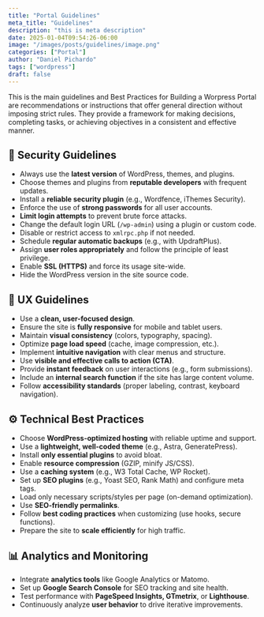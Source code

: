 ```yaml
---
title: "Portal Guidelines"
meta_title: "Guidelines"
description: "this is meta description"
date: 2025-01-04T09:54:26-06:00
image: "/images/posts/guidelines/image.png"
categories: ["Portal"]
author: "Daniel Pichardo"
tags: ["wordpress"]
draft: false
---
```



This is the main guidelines and Best Practices for Building a Worpress Portal are recommendations or instructions that offer general direction without imposing strict rules. They provide a framework for making decisions, completing tasks, or achieving objectives in a consistent and effective manner. 

## 🔐 Security Guidelines
- Always use the **latest version** of WordPress, themes, and plugins.
- Choose themes and plugins from **reputable developers** with frequent updates.
- Install a **reliable security plugin** (e.g., Wordfence, iThemes Security).
- Enforce the use of **strong passwords** for all user accounts.
- **Limit login attempts** to prevent brute force attacks.
- Change the default login URL (`/wp-admin`) using a plugin or custom code.
- Disable or restrict access to `xmlrpc.php` if not needed.
- Schedule **regular automatic backups** (e.g., with UpdraftPlus).
- Assign **user roles appropriately** and follow the principle of least privilege.
- Enable **SSL (HTTPS)** and force its usage site-wide.
- Hide the WordPress version in the site source code.

## 🧭 UX Guidelines
- Use a **clean, user-focused design**.
- Ensure the site is **fully responsive** for mobile and tablet users.
- Maintain **visual consistency** (colors, typography, spacing).
- Optimize **page load speed** (cache, image compression, etc.).
- Implement **intuitive navigation** with clear menus and structure.
- Use **visible and effective calls to action (CTA)**.
- Provide **instant feedback** on user interactions (e.g., form submissions).
- Include an **internal search function** if the site has large content volume.
- Follow **accessibility standards** (proper labeling, contrast, keyboard navigation).

## ⚙️ Technical Best Practices
- Choose **WordPress-optimized hosting** with reliable uptime and support.
- Use a **lightweight, well-coded theme** (e.g., Astra, GeneratePress).
- Install **only essential plugins** to avoid bloat.
- Enable **resource compression** (GZIP, minify JS/CSS).
- Use a **caching system** (e.g., W3 Total Cache, WP Rocket).
- Set up **SEO plugins** (e.g., Yoast SEO, Rank Math) and configure meta tags.
- Load only necessary scripts/styles per page (on-demand optimization).
- Use **SEO-friendly permalinks**.
- Follow **best coding practices** when customizing (use hooks, secure functions).
- Prepare the site to **scale efficiently** for high traffic.

## 📊 Analytics and Monitoring
- Integrate **analytics tools** like Google Analytics or Matomo.
- Set up **Google Search Console** for SEO tracking and site health.
- Test performance with **PageSpeed Insights, GTmetrix**, or **Lighthouse**.
- Continuously analyze **user behavior** to drive iterative improvements.